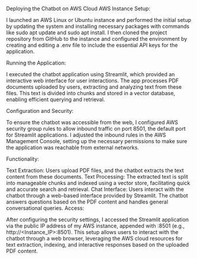 Deploying the Chatbot on AWS Cloud
AWS Instance Setup:

I launched an AWS Linux or Ubuntu instance and performed the initial setup by updating the system and installing necessary packages with commands like sudo apt update and sudo apt install. I then cloned the project repository from GitHub to the instance and configured the environment by creating and editing a .env file to include the essential API keys for the application.

Running the Application:

I executed the chatbot application using Streamlit, which provided an interactive web interface for user interactions. The app processes PDF documents uploaded by users, extracting and analyzing text from these files. This text is divided into chunks and stored in a vector database, enabling efficient querying and retrieval.

Configuration and Security:

To ensure the chatbot was accessible from the web, I configured AWS security group rules to allow inbound traffic on port 8501, the default port for Streamlit applications. I adjusted the inbound rules in the AWS Management Console, setting up the necessary permissions to make sure the application was reachable from external networks.

Functionality:

Text Extraction: Users upload PDF files, and the chatbot extracts the text content from these documents.
Text Processing: The extracted text is split into manageable chunks and indexed using a vector store, facilitating quick and accurate search and retrieval.
Chat Interface: Users interact with the chatbot through a web-based interface provided by Streamlit. The chatbot answers questions based on the PDF content and handles general conversational queries.
Access:

After configuring the security settings, I accessed the Streamlit application via the public IP address of my AWS instance, appended with :8501 (e.g., http://<Instance_IP>:8501). This setup allows users to interact with the chatbot through a web browser, leveraging the AWS cloud resources for text extraction, indexing, and interactive responses based on the uploaded PDF content.
